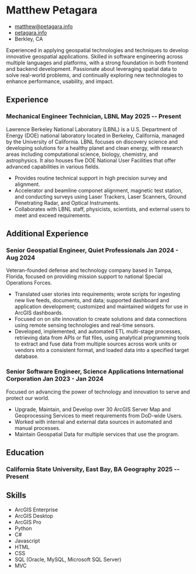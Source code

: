 <!-- The (first) h1 will be used as the <title> of the HTML page -->
# Matthew Petagara

<!-- The unordered list immediately after the h1 will be formatted on a single
line. It is intended to be used for contact details -->
- <matthew@petagara.info>
- [petagara.info](http://petagara.info)
- Berkley, CA

<!-- The paragraph after the h1 and ul and before the first h2 is optional. It
is intended to be used for a short summary. -->
<p class="summary">Experienced in applying geospatial technologies and techniques to develop innovative geospatial applications. Skilled in software engineering across multiple languages and platforms, with a strong foundation in both frontend and backend development. Passionate about leveraging spatial data to solve real-world problems, and continually exploring new technologies to enhance performance, usability, and impact.</p>

## Experience

<!-- You have to wrap the "left" and "right" half of these headings in spans by
hand -->
### <span>Mechanical Engineer Technician, LBNL</span> <span>May 2025 -- Present</span>

Lawrence Berkeley National Laboratory (LBNL) is a U.S. Department of Energy (DOE) national laboratory located in Berkeley, California, managed by the University of California. LBNL focuses on discovery science and developing solutions for a healthy planet and clean energy, with research areas including computational science, biology, chemistry, and astrophysics. It also houses five DOE National User Facilities that offer advanced capabilities in various fields. 

 - Provides routine technical support in high precision survey and alignment.
 - Accelerator and beamline componet alignment, magnetic test station, and conducting surveys using Laser Trackers, Laser Scanners, Ground Penetrating Radar, and Optical Instruments.
 - Collaborates with LBNL staff, physicists, scientists, and external users to meet and exceed requirements.

<div style="page-break-after: always;"></div>

## Additional Experience

### <span>Senior Geospatial Engineer, Quiet Professionals</span> <span>Jan 2024 - Aug 2024</span>

Veteran-founded defense and technology company based in Tampa, Florida, focused on providing mission support to national Special Operations Forces.

 - Translated user stories into requirements; wrote scripts for ingesting new live feeds, documents, and data; supported dashboard and application development; customized and maintained widgets for use in ArcGIS dashboards.
 - Focused on on site innovation to create solutions and data connections using remote sensing technologies and real-time sensors.
 - Developed, implemented, and automated ETL multi-stage processes, retrieving data from APIs or flat files, using analytical programming tools to extract and fuse data from multiple sources across work units or vendors into a consistent format, and loaded data into a specified target database.

### <span>Senior Software Engineer, Science Applications International Corporation</span> <span>Jan 2023 - Jan 2024</span>

Focused on advancing the power of technology and innovation to serve and protect our world. 

 - Upgrade, Maintain, and Develop over 30 ArcGIS Server Map and Geoprocessing Services to meet requirements from DoD-wide Users.
 - Worked with internal and external data sources in automated and manual processes.
 - Maintain Geospatial Data for multiple services that use the program.


<div style="page-break-after: always;"></div>

## Education

### <span>California State University, East Bay, BA Geography</span> <span>2025 -- Present</span>

## Skills

 - ArcGIS Enterprise
-  ArcGIS Desktop
-  ArcGIS Pro
-  Python
-  C#
-  Javascript
-  HTML
-  CSS
-  SQL (Oracle, MySQL, Microsoft SQL Server)
-  MVC